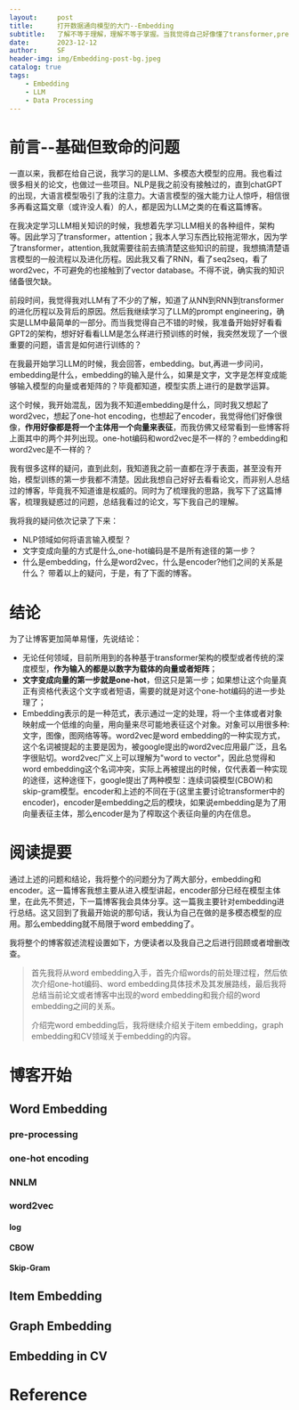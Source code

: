 ```yaml
---
layout:     post
title:      打开数据通向模型的大门--Embedding
subtitle:   了解不等于理解，理解不等于掌握。当我觉得自己好像懂了transformer,pre-training,fine-tuning时，结果证明，我甚至不懂，如何开始获得模型的真实输入的！
date:       2023-12-12
author:     SF
header-img: img/Embedding-post-bg.jpeg
catalog: true
tags:
    - Embedding
    - LLM
    - Data Processing
---
```



# 前言--基础但致命的问题
一直以来，我都在给自己说，我学习的是LLM、多模态大模型的应用。我也看过很多相关的论文，也做过一些项目。NLP是我之前没有接触过的，直到chatGPT的出现，大语言模型吸引了我的注意力。大语言模型的强大能力让人惊呼，相信很多再看这篇文章（或许没人看）的人，都是因为LLM之类的在看这篇博客。

在我决定学习LLM相关知识的时候，我想着先学习LLM相关的各种组件，架构等。因此学习了transformer，attention；我本人学习东西比较拖泥带水，因为学了transformer，attention,我就需要往前去搞清楚这些知识的前提，我想搞清楚语言模型的一般流程以及进化历程。因此我又看了RNN，看了seq2seq，看了word2vec，不可避免的也接触到了vector database。不得不说，确实我的知识储备很欠缺。

前段时间，我觉得我对LLM有了不少的了解，知道了从NN到RNN到transformer的进化历程以及背后的原因。然后我继续学习了LLM的prompt engineering，确实是LLM中最简单的一部分。而当我觉得自己不错的时候，我准备开始好好看看GPT2的架构，想好好看看LLM是怎么样进行预训练的时候，我突然发现了一个很重要的问题，语言是如何进行训练的？

在我最开始学习LLM的时候，我会回答，embedding。but,再进一步问问，embedding是什么，embedding的输入是什么，如果是文字，文字是怎样变成能够输入模型的向量或者矩阵的？毕竟都知道，模型实质上进行的是数学运算。

这个时候，我开始混乱，因为我不知道embedding是什么，同时我又想起了word2vec，想起了one-hot encoding，也想起了encoder，我觉得他们好像很像，**作用好像都是将一个主体用一个向量来表征**，而我仿佛又经常看到一些博客将上面其中的两个并列出现。one-hot编码和word2vec是不一样的？embedding和word2vec是不一样的？

我有很多这样的疑问，直到此刻，我知道我之前一直都在浮于表面，甚至没有开始，模型训练的第一步我都不清楚。因此我想自己好好去看看论文，而非别人总结过的博客，毕竟我不知道谁是权威的。同时为了梳理我的思路，我写下了这篇博客，梳理我疑惑过的问题，总结我看过的论文，写下我自己的理解。

我将我的疑问依次记录了下来：
- NLP领域如何将语言输入模型？
- 文字变成向量的方式是什么,one-hot编码是不是所有途径的第一步？
- 什么是embedding，什么是word2vec，什么是encoder?他们之间的关系是什么？
带着以上的疑问，于是，有了下面的博客。

# 结论
为了让博客更加简单易懂，先说结论：
- 无论任何领域，目前所用到的各种基于transformer架构的模型或者传统的深度模型，**作为输入的都是以数字为载体的向量或者矩阵**；
- **文字变成向量的第一步就是one-hot**，但这只是第一步；如果想让这个向量真正有资格代表这个文字或者短语，需要的就是对这个one-hot编码的进一步处理了；
- Embedding表示的是一种范式，表示通过一定的处理，将一个主体或者对象映射成一个低维的向量，用向量来尽可能地表征这个对象。对象可以用很多种:文字，图像，图网络等等。word2vec是word embedding的一种实现方式，这个名词被提起的主要是因为，被google提出的word2vec应用最广泛，且名字很贴切。word2vec广义上可以理解为"word to vector"，因此总觉得和word embedding这个名词冲突，实际上再被提出的时候，仅代表着一种实现的途径，这种途径下，google提出了两种模型：连续词袋模型(CBOW)和skip-gram模型。encoder和上述的不同在于(这里主要讨论transformer中的encoder)，encoder是embedding之后的模块，如果说embedding是为了用向量表征主体，那么encoder是为了榨取这个表征向量的内在信息。

# 阅读提要
通过上述的问题和结论，我将整个的问题分为了两大部分，embedding和encoder。这一篇博客我想主要从进入模型讲起，encoder部分已经在模型主体里，在此先不赘述，下一篇博客我会具体分享。这一篇我主要针对embedding进行总结。这又回到了我最开始说的那句话，我认为自己在做的是多模态模型的应用。那么embedding就不局限于word embedding了。

我将整个的博客叙述流程设置如下，方便读者以及我自己之后进行回顾或者增删改查。
> 首先我将从word embedding入手，首先介绍words的前处理过程，然后依次介绍one-hot编码、word embedding具体技术及其发展路线，最后我将总结当前论文或者博客中出现的word embedding和我介绍的word embedding之间的关系。
>
> 介绍完word embedding后，我将继续介绍关于item embedding，graph embedding和CV领域关于embedding的内容。

# 博客开始
## Word Embedding
### pre-processing

### one-hot encoding

### NNLM
### word2vec
#### log 
#### CBOW
#### Skip-Gram





## Item Embedding

## Graph Embedding

## Embedding in CV

# Reference
